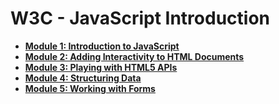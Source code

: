 # W3C - JavaScript Introduction

- **[Module 1: Introduction to JavaScript](https://github.com/zoelinsg/bootcamp-projects/blob/main/W3C/JavaScript%20Introduction/js01.md)**
- **[Module 2: Adding Interactivity to HTML Documents](https://github.com/zoelinsg/bootcamp-projects/blob/main/W3C/JavaScript%20Introduction/js02.md)**
- **[Module 3: Playing with HTML5 APIs](https://github.com/zoelinsg/bootcamp-projects/blob/main/W3C/JavaScript%20Introduction/js03.md)**
- **[Module 4: Structuring Data](https://github.com/zoelinsg/bootcamp-projects/blob/main/W3C/JavaScript%20Introduction/js04.md)**
- **[Module 5: Working with Forms](https://github.com/zoelinsg/bootcamp-projects/blob/main/W3C/JavaScript%20Introduction/js05.md)**
